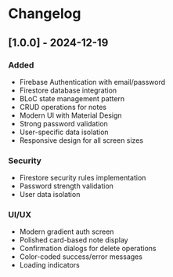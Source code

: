 # Changelog

## [1.0.0] - 2024-12-19

### Added
- Firebase Authentication with email/password
- Firestore database integration
- BLoC state management pattern
- CRUD operations for notes
- Modern UI with Material Design
- Strong password validation
- User-specific data isolation
- Responsive design for all screen sizes

### Security
- Firestore security rules implementation
- Password strength validation
- User data isolation

### UI/UX
- Modern gradient auth screen
- Polished card-based note display
- Confirmation dialogs for delete operations
- Color-coded success/error messages
- Loading indicators